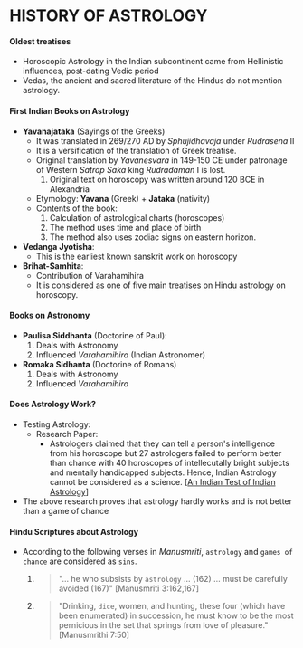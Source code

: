 # HISTORY OF ASTROLOGY
#### Oldest treatises
* Horoscopic Astrology in the Indian subcontinent came from Hellinistic influences, post-dating Vedic period
*  Vedas, the ancient and sacred literature of the Hindus do not mention astrology.

#### First Indian Books on Astrology 
* **Yavanajataka** (Sayings of the Greeks)
	* It was translated in 269/270 AD by *Sphujidhavaja* under *Rudrasena* II
	* It is a versification of the  translation of Greek treatise.
	* Original translation by *Yavanesvara* in 149-150 CE under patronage of Western *Satrap Saka* king *Rudradaman* I is lost.
		1. Original text on horoscopy was written around 120 BCE in Alexandria
	* Etymology: **Yavana** (Greek) + **Jataka** (nativity)
	* Contents of the book:
		1. Calculation of astrological charts (horoscopes)
		2. The method uses time and place of birth
		3. The method also uses zodiac signs on eastern horizon.
* **Vedanga Jyotisha**:
	* This is the earliest known sanskrit work on horoscopy
* **Brihat-Samhita**:
	* Contribution of Varahamihira
	* It is considered as one of five main treatises on Hindu astrology on horoscopy.

#### Books on Astronomy

* **Paulisa Siddhanta** (Doctorine of Paul): 
	1. Deals with Astronomy
	2. Influenced *Varahamihira* (Indian Astronomer)
* **Romaka Sidhanta** (Doctorine of Romans)
	1. Deals with Astronomy
	2. Influenced *Varahamihira*
	
#### Does Astrology Work? 
* Testing Astrology:
	* Research Paper: 
		* Astrologers claimed that they can tell a person's intelligence from his horoscope but 27 astrologers failed to perform better than chance with 40 horoscopes of intellecutally bright subjects and mentally handicapped subjects. Hence, Indian Astrology cannot be considered as a science. [[An Indian Test of Indian Astrology](http://www.csicop.org/si/show/an_indian_test_of_indian_astrology)]
* The above research proves that astrology hardly works and is not better than a game of chance

#### Hindu Scriptures about Astrology
* According to the following verses in *Manusmriti*, `astrology` and `games of chance` are considered as `sins`.
	1. > "... he who subsists by `astrology` ... (162) ... must be carefully avoided (167)" [Manusmriti 3:162,167]
	2. > "Drinking, `dice`, women, and hunting, these four (which have been enumerated) in succession, he must know to be the most pernicious in the set that springs from love of pleasure." [Manusmrithi 7:50]